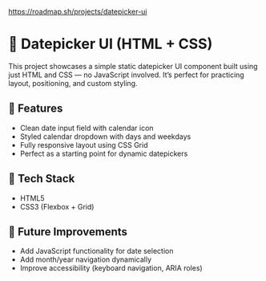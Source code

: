 https://roadmap.sh/projects/datepicker-ui

# 📅 Datepicker UI (HTML + CSS)

This project showcases a simple static datepicker UI component built using just HTML and CSS — no JavaScript involved. It’s perfect for practicing layout, positioning, and custom styling.

## 🚀 Features
- Clean date input field with calendar icon
- Styled calendar dropdown with days and weekdays
- Fully responsive layout using CSS Grid
- Perfect as a starting point for dynamic datepickers

## 📁 Tech Stack
- HTML5
- CSS3 (Flexbox + Grid)

## 🔧 Future Improvements
- Add JavaScript functionality for date selection
- Add month/year navigation dynamically
- Improve accessibility (keyboard navigation, ARIA roles)
